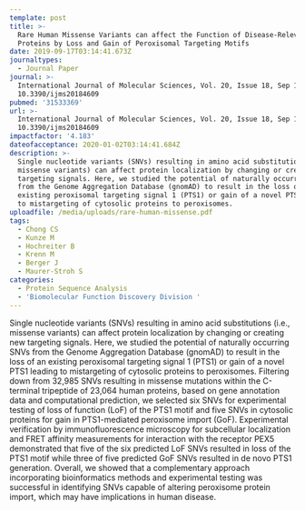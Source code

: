 ```yaml
---
template: post
title: >-
  Rare Human Missense Variants can affect the Function of Disease-Relevant
  Proteins by Loss and Gain of Peroxisomal Targeting Motifs
date: 2019-09-17T03:14:41.673Z
journaltypes:
  - Journal Paper
journal: >-
  International Journal of Molecular Sciences, Vol. 20, Issue 18, Sep 17, doi:
  10.3390/ijms20184609
pubmed: '31533369'
url: >-
  International Journal of Molecular Sciences, Vol. 20, Issue 18, Sep 17, doi:
  10.3390/ijms20184609
impactfactor: '4.183'
dateofacceptance: 2020-01-02T03:14:41.684Z
description: >-
  Single nucleotide variants (SNVs) resulting in amino acid substitutions (i.e.,
  missense variants) can affect protein localization by changing or creating new
  targeting signals. Here, we studied the potential of naturally occurring SNVs
  from the Genome Aggregation Database (gnomAD) to result in the loss of an
  existing peroxisomal targeting signal 1 (PTS1) or gain of a novel PTS1 leading
  to mistargeting of cytosolic proteins to peroxisomes. 
uploadfile: /media/uploads/rare-human-missense.pdf
tags:
  - Chong CS
  - Kunze M
  - Hochreiter B
  - Krenn M
  - Berger J
  - Maurer-Stroh S
categories:
  - Protein Sequence Analysis
  - 'Biomolecular Function Discovery Division '
---
```

Single nucleotide variants (SNVs) resulting in amino acid substitutions (i.e., missense variants) can affect protein localization by changing or creating new targeting signals. Here, we studied the potential of naturally occurring SNVs from the Genome Aggregation Database (gnomAD) to result in the loss of an existing peroxisomal targeting signal 1 (PTS1) or gain of a novel PTS1 leading to mistargeting of cytosolic proteins to peroxisomes. Filtering down from 32,985 SNVs resulting in missense mutations within the C-terminal tripeptide of 23,064 human proteins, based on gene annotation data and computational prediction, we selected six SNVs for experimental testing of loss of function (LoF) of the PTS1 motif and five SNVs in cytosolic proteins for gain in PTS1-mediated peroxisome import (GoF). Experimental verification by immunofluorescence microscopy for subcellular localization and FRET affinity measurements for interaction with the receptor PEX5 demonstrated that five of the six predicted LoF SNVs resulted in loss of the PTS1 motif while three of five predicted GoF SNVs resulted in de novo PTS1 generation. Overall, we showed that a complementary approach incorporating bioinformatics methods and experimental testing was successful in identifying SNVs capable of altering peroxisome protein import, which may have implications in human disease.
